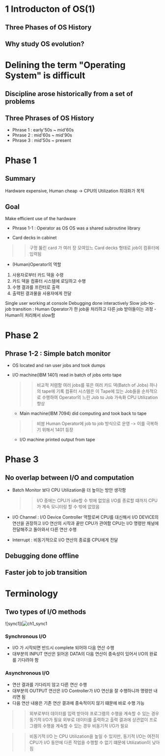 1 Introducton of OS(1)
======================

Three Phases of OS History
--------------------------

Why study OS evolution?
-----------------------
# Delining the term "Operating System" is difficult
 ## Discipline arose historically from a set of problems
 
Three Phrases of OS History
---------------------------
- Phrase 1 : early'50s ~ mid'60s
- Phrase 2 : mid'60s ~ mid'90s
- Phrase 3 : mid'50s ~ present

# Phase 1
## Summary
 Hardware expensive, Human cheap -> CPU의 Utilization 최대화가 목적
 
## Goal 
 Make efficient use of the hardware
 
 + Phrase 1-1 : Operator as OS
 OS was a shared subroutine library
  - Card decks in cabinet 
  >> 구멍 뚫린 card 가 여러 장 모여있느 Card decks 형태로 job이 컴퓨터에 입력됨
  * (Human)Operator의 역할
  1. 사용자로부터 카드 덱을 수령 
  2. 카드 덱을 컴퓨터 시스템에 로딩하고 수행
  3. 수행 결과를 프린터로 출력
  4. 출력된 결과물을 사용자에게 전달
  
  
 Single user working at console
 Debugging done interactively
 Slow job-to-job transition : Human Operator가 한 job을 처리하고 다른 job 받아들이는 과정
    - Human이 처리해서 slow함
    

# Phase 2
## Phrase 1-2 : Simple batch monitor
- OS located and ran user jobs and took dumps
- I/O machine(IBM 1401) read in batch of jobs onto tape 
   >> 비교적 저렴함
   >> 여러 jobs를 묶은 여러 카드 덱(Batch of Jobs) 하나의 tape에 기록
   >> 컴퓨터 시스템은 이 Tape에 있는 Job들을 순차적으로 수행하여 Operator의 느린 Job to Job 가속화
   >> CPU Utilization 향상
   
  - Main machine(IBM 7094) did computing and took back to tape
  >> 비쌈
  >> Human Operator에 job to job 방식으로 운영 -> 이를 극복하기 위해서 1401 등장
  
  - I/O machine printed output from tape
  
  
# Phase 3
## No overlap between I/O and computation
- Batch Monitor 보다 CPU Utilization을 더 높이는 방안 생각함 
  >> I/O 중에는 CPU가 idle할 수 밖에 없었음
  >> I/O를 종료할 떄까지 CPU가 계속 모니터링 할 수 밖에 없었음
  
- I/O Channel : I/O Device Controller 역할로써 CPU를 대신해서 I/O DEVICE의 연산을 권장하고 
                I/O 연산의 시작과 끝만 CPU가 관여함
                CPU는 I/O 명령만 채널에 전달해주고 돌아와서 다른 연산 수행 
- Interrupt : 비동기적으로 I/O 연산의 종료를 CPU에게 전달
  
## Debugging done offline
## Faster job to job transition
  
  
# Terminology
## Two types of I/O methods

![sync1](![ch1_sync1](https://user-images.githubusercontent.com/36107156/79089226-5e52ec00-7d80-11ea-86f6-5a0322dd4798.JPG)

### Synchronous I/O
- I/O 가 시작되면 반드시 complete 되어야 다음 연산 수행
- 대부분의 INPUT 연산은 읽어온 DATA의 다음 연산이 종속성이 있어서 I/O의 완료를 기다려야 함
    
### Asynchronous I/O
- 연산 결과를 기다리지 않고 다른 연산 수행
- 대부분의 OUTPUT 연산은 I/O Controller가 I/O 연산을 잘 수행하니까 명령만 내리면 됨
- 다음 연산 내용은 기존 연산 결과에 종속적이지 않기 떄문에 바로 수행 가능

>> 외부로부터 데이터를 입력 받아야 프로그램의 수행을 계속할 수 있는 경우 동기적 I/O가 필요
    외부로 데이터를 출력하고 출력 결과에 상관없이 프로그램의 수행을 계속할 수 있는 경우 비동기적 I/O가 필요
       
>> 비동기적 I/O 는 CPU Utilization을 높일 수 있지만, 동기적 I/O는 여전히 CPU가 I/O 동안에
    다른 작업을 수행할 수 없기 떄문에 Utilization이 낮아짐
       

    
  
  
  
  
  
  
  
  
  
  